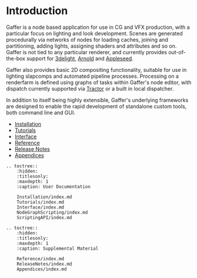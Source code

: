 Introduction
============

Gaffer is a node based application for use in CG and VFX production, with a particular focus on lighting and look development. Scenes are generated procedurally via networks of nodes for loading caches, joining and partitioning, adding lights, assigning shaders and attributes and so on. Gaffer is not tied to any particular renderer, and currently provides out-of-the-box support for [3delight](http://www.3delight.com), [Arnold](https://www.solidangle.com/arnold) and [Appleseed](http://appleseedhq.net).

Gaffer also provides basic 2D compositing functionality, suitable for use in lighting slapcomps and automated pipeline processes. Processing on a renderfarm is defined using graphs of tasks within Gaffer's node editor, with dispatch currently supported via [Tractor](https://renderman.pixar.com/tractor) or a built in local dispatcher.

In addition to itself being highly extensible, Gaffer's underlying frameworks are designed to enable the rapid development of standalone custom tools, both command line and GUI.

- [Installation](Installation/index.md)
- [Tutorials](Tutorials/index.md)
- [Interface](Interface/index.md)
- [Reference](Reference/index.md)
- [Release Notes](ReleaseNotes/index.md)
- [Appendices](Appendices/index.md)

<!-- TOC -->

```eval_rst
.. toctree::
    :hidden:
    :titlesonly:
    :maxdepth: 1
    :caption: User Documentation

    Installation/index.md
    Tutorials/index.md
    Interface/index.md
    NodeGraphScripting/index.md
    ScriptingAPI/index.md
```

```eval_rst
.. toctree::
    :hidden:
    :titlesonly:
    :maxdepth: 1
    :caption: Supplemental Material

    Reference/index.md
    ReleaseNotes/index.md
    Appendices/index.md
```
